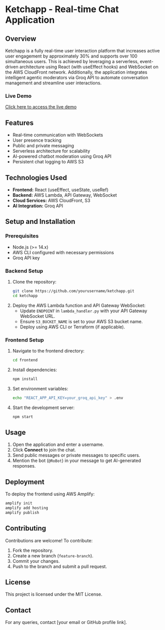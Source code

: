 # Ketchapp - Real-time Chat Application

## Overview

Ketchapp is a fully real-time user interaction platform that increases active user engagement by approximately 30% and supports over 100 simultaneous users. This is achieved by leveraging a serverless, event-driven architecture using React (with useEffect hooks) and WebSocket on the AWS CloudFront network. Additionally, the application integrates intelligent agentic moderators via Groq API to automate conversation management and streamline user interactions.

### Live Demo

[Click here to access the live demo](https://staging.d1389o6r6x8bes.amplifyapp.com/)

## Features

- Real-time communication with WebSockets
- User presence tracking
- Public and private messaging
- Serverless architecture for scalability
- AI-powered chatbot moderation using Groq API
- Persistent chat logging to AWS S3

## Technologies Used

- **Frontend:** React (useEffect, useState, useRef)
- **Backend:** AWS Lambda, API Gateway, WebSocket
- **Cloud Services:** AWS CloudFront, S3
- **AI Integration:** Groq API

## Setup and Installation

### Prerequisites

- Node.js (>= 14.x)
- AWS CLI configured with necessary permissions
- Groq API key

### Backend Setup

1. Clone the repository:
   ```sh
   git clone https://github.com/yourusername/ketchapp.git
   cd ketchapp
   ```
2. Deploy the AWS Lambda function and API Gateway WebSocket:
   - Update `ENDPOINT` in `lambda_handler.py` with your API Gateway WebSocket URL.
   - Ensure `S3_BUCKET_NAME` is set to your AWS S3 bucket name.
   - Deploy using AWS CLI or Terraform (if applicable).

### Frontend Setup

1. Navigate to the frontend directory:
   ```sh
   cd frontend
   ```
2. Install dependencies:
   ```sh
   npm install
   ```
3. Set environment variables:
   ```sh
   echo "REACT_APP_API_KEY=your_groq_api_key" > .env
   ```
4. Start the development server:
   ```sh
   npm start
   ```

## Usage

1. Open the application and enter a username.
2. Click **Connect** to join the chat.
3. Send public messages or private messages to specific users.
4. Mention the bot (`@RoBot`) in your message to get AI-generated responses.

## Deployment

To deploy the frontend using AWS Amplify:

```sh
amplify init
amplify add hosting
amplify publish
```

## Contributing

Contributions are welcome! To contribute:

1. Fork the repository.
2. Create a new branch (`feature-branch`).
3. Commit your changes.
4. Push to the branch and submit a pull request.

## License

This project is licensed under the MIT License.

## Contact

For any queries, contact [your email or GitHub profile link].



